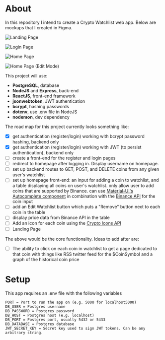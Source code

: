 # About

In this repository I intend to create a Crypto Watchlist web app. Below are mockups that I created in Figma.

![Landing Page](https://user-images.githubusercontent.com/52224377/110902002-cb416f80-82ca-11eb-9972-480ee2dee246.png)

![Login Page](https://user-images.githubusercontent.com/52224377/110894623-cde99800-82bd-11eb-8b3a-b02c25cd0d12.png)

![Home Page](https://user-images.githubusercontent.com/52224377/110894627-d0e48880-82bd-11eb-89dc-50163993afb5.png)

![Home Page (Edit Mode)](https://user-images.githubusercontent.com/52224377/110894630-d17d1f00-82bd-11eb-9461-dd31596bb012.png)

This project will use:

- **PostgreSQL**, database
- **NodeJS** and **Express**, back-end
- **ReactJS**, front-end framework
- **jsonwebtoken**, JWT authentication
- **bcrypt**, hashing passwords
- **dotenv**, use .env file in NodeJS
- **nodemon**, dev dependency

The road map for this project currently looks something like:

- [x] get authentication (register/login) working with bcrypt password hashing, backend only
- [x] get authentication (register/login) working with JWT (to persist authentication), backend only
- [ ] create a front-end for the register and login pages
- [ ] redirect to homepage after logging in. Display username on homepage.
- [ ] set up backend routes to GET, POST, and DELETE coins from any given user's watchlist
- [ ] set up homepage front-end: an input for adding a coin to watchlist, and a table displaying all coins on user's watchlist. only allow user to add coins that are supported by Binance. can use [Material-UI's Autocomplete component](https://material-ui.com/components/autocomplete/) in combination with the [Binance API](https://github.com/binance/binance-spot-api-docs/blob/master/rest-api.md) for the coin input
- [ ] add an Edit Watchlist button which puts a "Remove" button next to each coin in the table
- [ ] display price data from Binance API in the table
- [ ] Add an icon for each coin using the [Crypto Icons API](https://cryptoicons.org/)
- [ ] Landing Page

The above would be the core functionality. Ideas to add after are:

- [ ] The ability to click on each coin in watchlist to get a page dedicated to that coin with things like RSS twitter feed for the $CoinSymbol and a graph of the historical coin price

# Setup

This app requires an .env file with the following variables

```
PORT = Port to run the app on (e.g. 5000 for localhost5000)
DB_USER = Postgres username
DB_PASSWORD = Postgres password
DB_HOST = Postgres host (e.g. localhost)
DB_PORT = Postgres port, usually 5432 or 5433
DB_DATABASE = Postgres database
JWT_SECRET_KEY = Secret key used to sign JWT tokens. Can be any arbitrary string.
```
